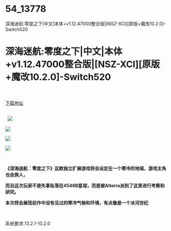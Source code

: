 # 54_13778
深海迷航:零度之下|中文|本体+v1.12.47000整合版|[NSZ-XCI][原版+魔改10.2.0]-Switch520
# 深海迷航:零度之下|中文|本体+v1.12.47000整合版|[NSZ-XCI][原版+魔改10.2.0]-Switch520
 <br/></br>
[下载地址](https://www.switch520.cc/article/13778 "下载地址")
<br/></br>

<p><strong>&nbsp; <img src="https://www.switch520.cc/muke_img/upload_art_editor_20210514-1_a8620e4bf9577c5d133d9b64f2e53c13.jpg"> </strong></p>
<p><strong><img src="https://www.switch520.cc/muke_img/upload_art_editor_20210514-1_a77519e46391b9fb9e1ea4e09907b739.jpg"></strong></p>
<p><strong><img src="https://www.switch520.cc/muke_img/upload_art_editor_20210514-1_1c1d3bb3e7a1105a43074ceeddcaffd1.jpg"></strong></p>
<p><strong><img src="https://www.switch520.cc/muke_img/upload_art_editor_20210514-1_e870087e675b6beaa057be5990238b85.jpg"></strong></p>
<p><strong>&nbsp;</strong></p>
<p><strong>《深海迷航：零度之下》这款独立扩展游戏将会设定在一个寒冷的地域，游戏主角也会换人，</strong></p>
<p><strong>而且这次玩家不是失事坠落在4546B星球，而是被Alterra派到了这里进行考察和研究。</strong></p>
<p><strong>本次将会展现前作中没有见过的寒冷气候和环境，有点像是一个冰河世纪</strong></p>
<p>&nbsp;</p>
<p>系统要求:13.2.1-10.2.0</p>



